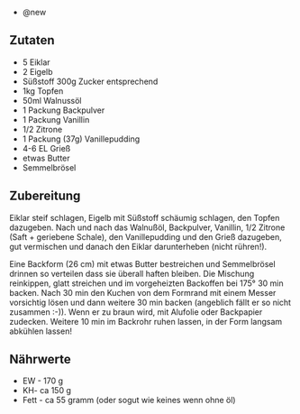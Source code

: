 - @new

## Zutaten
- 5 Eiklar
- 2 Eigelb
- Süßstoff 300g Zucker entsprechend
- 1kg Topfen
- 50ml Walnussöl
- 1 Packung Backpulver
- 1 Packung Vanillin
- 1/2 Zitrone
- 1 Packung (37g) Vanillepudding
- 4-6 EL Grieß
- etwas Butter
- Semmelbrösel

## Zubereitung
Eiklar steif schlagen, Eigelb mit Süßstoff schäumig schlagen, den Topfen dazugeben. Nach und nach das Walnußöl, Backpulver, Vanillin, 1/2 Zitrone (Saft + geriebene Schale), den Vanillepudding und den Grieß dazugeben, gut vermischen und danach den Eiklar darunterheben (nicht rühren!).

Eine Backform (26 cm) mit etwas Butter bestreichen und Semmelbrösel drinnen so verteilen dass sie überall haften bleiben.
Die Mischung reinkippen, glatt streichen und im vorgeheizten Backoffen bei 175° 30 min backen.
Nach 30 min den Kuchen von dem Formrand mit einem Messer vorsichtig lösen und dann weitere 30 min backen (angeblich fällt er so nicht zusammen :-)). Wenn er zu braun wird, mit Alufolie oder Backpapier zudecken. Weitere 10 min im Backrohr ruhen lassen, in der Form langsam abkühlen lassen!

## Nährwerte
- EW - 170 g
- KH- ca 150 g
- Fett - ca 55 gramm (oder sogut wie keines wenn ohne öl)

